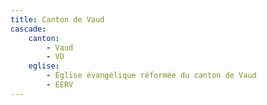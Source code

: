 ```yaml
---
title: Canton de Vaud
cascade:
    canton: 
        - Vaud
        - VD
    eglise:
        - Église évangélique réformée du canton de Vaud
        - EERV
---
```


